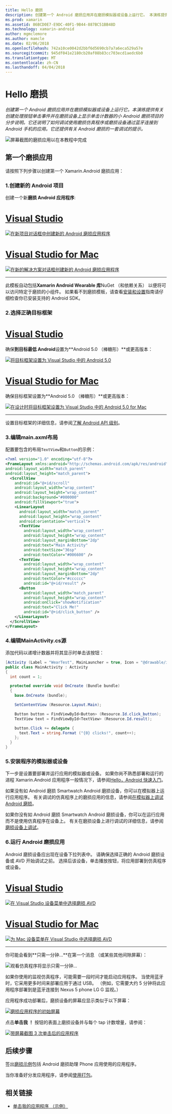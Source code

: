```yaml
---
title: Hello 磨损
description: 创建第一个 Android 磨损应用并在磨损模拟器或设备上运行它。 本演练提供有关创建处理按钮单击事件并在磨损设备上显示单击计数器的小 Android 磨损项目的分步说明。 它还说明了如何调试使用磨损仿真程序或磨损设备通过蓝牙连接到 Android 手机的应用。 它还提供有关 Android 磨损的一套调试的提示。
ms.prod: xamarin
ms.assetid: 86BCD0E7-E9DC-40F1-9B44-887BC51BB48D
ms.technology: xamarin-android
author: mgmclemore
ms.author: mamcle
ms.date: 02/06/2018
ms.openlocfilehash: 742a10ce0042d2bbf6d5690cb7a7a6eca529a57e
ms.sourcegitcommit: 945df041e2180cb20af08b83cc703ecd1aedc6b0
ms.translationtype: MT
ms.contentlocale: zh-CN
ms.lasthandoff: 04/04/2018
---
```

# <a name="hello-wear"></a>Hello 磨损

_创建第一个 Android 磨损应用并在磨损模拟器或设备上运行它。本演练提供有关创建处理按钮单击事件并在磨损设备上显示单击计数器的小 Android 磨损项目的分步说明。它还说明了如何调试使用磨损仿真程序或磨损设备通过蓝牙连接到 Android 手机的应用。它还提供有关 Android 磨损的一套调试的提示。_

![屏幕截图的磨损应用以在本教程中完成](hello-wear-images/example.png)

## <a name="your-first-wear-app"></a>第一个磨损应用

请按照下列步骤以创建第一个 Xamarin.Android 磨损应用：

### <a name="1-create-a-new-android-project"></a>1.创建新的 Android 项目

创建一个新**磨损 Android 应用程序**:

# <a name="visual-studiotabvswin"></a>[Visual Studio](#tab/vswin)

[![在新项目对话框中创建新的 Android 磨损应用程序](hello-wear-images/vs/new-solution-sml.png)](hello-wear-images/vs/new-solution.png#lightbox)

# <a name="visual-studio-for-mactabvsmac"></a>[Visual Studio for Mac](#tab/vsmac)

[![在新的解决方案对话框创建新的 Android 磨损应用程序](hello-wear-images/xs/new-solution-sml.png)](hello-wear-images/xs/new-solution.png#lightbox)

-----


此模板自动包括**Xamarin Android Wearable 库**NuGet （和依赖关系） 以便将可以访问特定于磨损的小组件。 如果看不到磨损模板，请查看[安装和设置](~/android/wear/get-started/installation.md)指南请仔细检查你已安装支持的 Android SDK。 

### <a name="2-choose-the-correct-target-framework"></a>2.选择正确**目标框架**

# <a name="visual-studiotabvswin"></a>[Visual Studio](#tab/vswin)

确保**到目标最低 Android**设置为**Android 5.0 （棒糖形）**或更高版本： 

[![将目标框架设置为 Visual Studio 中的 Android 5.0](hello-wear-images/vs/target-framework-sml.png)](hello-wear-images/vs/target-framework.png#lightbox)

# <a name="visual-studio-for-mactabvsmac"></a>[Visual Studio for Mac](#tab/vsmac)

确保目标框架设置为**Android 5.0 （棒糖形）**或更高版本：

[![在设计时将目标框架设置为 Visual Studio 中的 Android 5.0 for Mac](hello-wear-images/xs/target-framework-sml.png)](hello-wear-images/xs/target-framework.png#lightbox)

-----

设置目标框架的详细信息，请参阅[了解 Android API 级别](~/android/app-fundamentals/android-api-levels.md)。


### <a name="3-edit-the-mainaxml-layout"></a>3.编辑**main.axml**布局

配置要包含的布局`TextView`和`Button`的示例： 

```xml
<?xml version="1.0" encoding="utf-8"?>
<FrameLayout xmlns:android="http://schemas.android.com/apk/res/android"
android:layout_width="match_parent"
android:layout_height="match_parent">
  <ScrollView
    android:id="@+id/scroll"
    android:layout_width="wrap_content"
    android:layout_height="wrap_content"
    android:background="#000000"
    android:fillViewport="true">
    <LinearLayout
      android:layout_width="match_parent"
      android:layout_height="wrap_content"
      android:orientation="vertical">
      <TextView
        android:layout_width="wrap_content"
        android:layout_height="wrap_content"
        android:layout_marginBottom="2dp"
        android:text="Main Activity"
        android:textSize="36sp"
        android:textColor="#006600" />
      <TextView
        android:layout_width="wrap_content"
        android:layout_height="wrap_content"
        android:layout_marginBottom="2dp"
        android:textColor="#cccccc"
        android:id="@+id/result" />
      <Button
        android:layout_width="match_parent"
        android:layout_height="wrap_content"
        android:onClick="showNotification"
        android:text="Click Me!"
        android:id="@+id/click_button" />
    </LinearLayout>
  </ScrollView>
</FrameLayout>
```

### <a name="4-edit-the-mainactivitycs-source"></a>4.编辑**MainActivity.cs**源

添加代码以递增计数器并将其显示时单击该按钮： 

```csharp
[Activity (Label = "WearTest", MainLauncher = true, Icon = "@drawable/icon")]
public class MainActivity : Activity
{
  int count = 1;

  protected override void OnCreate (Bundle bundle)
  {
    base.OnCreate (bundle);

    SetContentView (Resource.Layout.Main);

    Button button = FindViewById<Button> (Resource.Id.click_button);
    TextView text = FindViewById<TextView> (Resource.Id.result);

    button.Click += delegate {
      text.Text = string.Format ("{0} clicks!", count++);
    };
  }
}
```

### <a name="5-setup-an-emulator-or-device"></a>5.安装程序的模拟器或设备

下一步是设置要部署并运行应用的模拟器或设备。 如果你尚不熟悉部署和运行的进程 Xamarin.Android 应用程序一般情况下，请参阅[Hello，Android 快速入门](~/android/get-started/hello-android/hello-android-quickstart.md)。

如果没有如 Android 磨损 Smartwatch Android 磨损设备，你可以在模拟器上运行应用程序。 有关调试的仿真程序上的磨损应用的信息，请参阅[在模拟器上调试 Android 磨损](~/android/wear/deploy-test/debug-on-emulator.md)。

如果你没有如 Android 磨损 Smartwatch Android 磨损设备，你可以在运行应用而不是使用仿真程序在设备上。 有关在磨损设备上进行调试的详细信息，请参阅[磨损设备上调试](~/android/wear/deploy-test/debug-on-device.md)。


### <a name="6-run-the-android-wear-app"></a>6.运行 Android 磨损应用

Android 磨损设备应出现在设备下拉列表中。 请确保选择正确的 Android 磨损设备或 AVD 开始调试之前。 选择后该设备，单击播放按钮，将应用部署到仿真程序或设备。

# <a name="visual-studiotabvswin"></a>[Visual Studio](#tab/vswin)

[![在 Visual Studio 设备菜单中选择磨损 AVD](hello-wear-images/vs/choose-wear-sim.png)](hello-wear-images/vs/choose-wear-sim.png#lightbox)

# <a name="visual-studio-for-mactabvsmac"></a>[Visual Studio for Mac](#tab/vsmac)

[![为 Mac 设备菜单在 Visual Studio 中选择磨损 AVD](hello-wear-images/xs/choose-wear-sim.png)](hello-wear-images/xs/choose-wear-sim.png#lightbox)

-----

你可能会看到**只需一分钟...**在第一个消息 （或某些其他间隙屏幕）： 

![观看仿真程序将显示只需一分钟...](hello-wear-images/please-wait.png)

如果你使用的监视仿真程序，可能需要一段时间才能启动应用程序。 当使用蓝牙时，它采用更多时间来部署应用于通过 USB。 （例如，它需要大约 5 分钟将此应用程序部署到是蓝牙连接到 Nexus 5 phone LG G 监视。）

应用程序成功部署后，磨损设备的屏幕应显示类似于以下屏幕：

[![磨损应用程序的初始屏幕](hello-wear-images/mainactivity-screen.png)](hello-wear-images/mainactivity-screen.png#lightbox)

点击**单击我 ！** 按钮的表面上磨损设备并与每个 tap 计数增量，请参阅：

[![带屏幕截图 3 次单击后的应用程序](hello-wear-images/mainactivity-counts.png)](hello-wear-images/mainactivity-counts.png#lightbox)


## <a name="next-steps"></a>后续步骤

签出[磨损示例](https://developer.xamarin.com/samples/android/Android%20Wear/)包括 Android 磨损助理 Phone 应用使用的应用程序。

当你准备好分发应用程序，请参阅[使用打包](~/android/wear/deploy-test/packaging.md)。


## <a name="related-links"></a>相关链接

- [单击我的应用程序 （示例）](https://developer.xamarin.com/samples/monodroid/wear/WearTest/)
